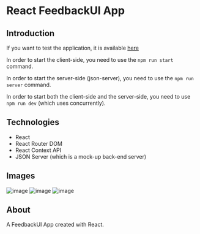 # React FeedbackUI App

## Introduction

If you want to test the application, it is available [here](https://pedantic-kepler-3f1fa7.netlify.app/)

In order to start the client-side, you need to use the `npm run start` command.

In order to start the server-side (json-server), you need to use the `npm run server` command.

In order to start both the client-side and the server-side, you need to use `npm run dev` (which uses concurrently).

## Technologies

- React
- React Router DOM
- React Context API
- JSON Server (which is a mock-up back-end server)

## Images

![image](https://user-images.githubusercontent.com/59415893/147271686-1f033ac3-76fb-4f75-abbf-f19ee392f387.png)
![image](https://user-images.githubusercontent.com/59415893/147271710-ba54479b-a47d-4d2b-b3c1-2133d6649443.png)
![image](https://user-images.githubusercontent.com/59415893/147271744-d98ea8f2-92ce-4975-8969-d97f7a70c021.png)

## About

A FeedbackUI App created with React.
